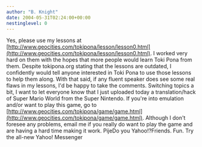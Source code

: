 ```yaml
---
author: "B. Knight"
date: 2004-05-31T02:24:00+00:00
nestinglevel: 0
---
```

Yes, please use my lessons at [http://www.geocities.com/tokipona/lesson/lesson0.html](http://www.geocities.com/tokipona/lesson/lesson0.html). I worked very hard on them with the hopes that more people would learn Toki Pona from them. Despite tokipona.org stating that the lessons are outdated, I confidently would tell anyone interested in Toki Pona to use those lessons to help them along. With that said, if any fluent speaker does see some real flaws in my lessons, I'd be happy to take the comments. Switching topics a bit, I want to let everyone know that I just uploaded today a translation/hack of Super Mario World from the Super Nintendo. If you're into emulation and/or want to play this game, go to [http://www.geocities.com/tokipona/game/game.html](http://www.geocities.com/tokipona/game/game.html). Although I don't foresee any problems, email me if you really do want to play the game and are having a hard time making it work. PijeDo you Yahoo!?Friends. Fun. Try the all-new Yahoo! Messenger
